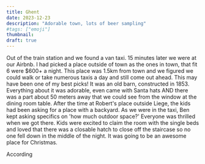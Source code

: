 ```yaml
---
title: Ghent
date: 2023-12-23
description: "Adorable town, lots of beer sampling"
#tags: ["emoji"]
thumbnail: 
draft: true
---
```


Out of the train station and we found a van taxi. 15 minutes later we were at our Airbnb. I had picked a place outside of town as the ones in town, that fit 6 were $600+ a night. This place was 1.5km from town and we figured we could walk or take numerous taxis a day and still come out ahead. This may have been one of my best picks! It was an old barn, constructed in 1853. Everything about it was adorable, even came with Santa hats AND there was a part about 50 meters away that we could see from the window at the dining room table. After the time at Robert's place outside Liege, the kids had been asking for a place with a backyard. As we were in the taxi, Ben kept asking specifics on 'how much outdoor space?' Everyone was thrilled when we got there. Kids were excited to claim the room with the single beds and loved that there was a closable hatch to close off the staircase so no one fell down in the middle of the night. It was going to be an awesome place for Christmas.

According 


